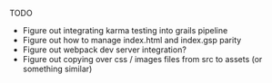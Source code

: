TODO

- Figure out integrating karma testing into grails pipeline
- Figure out how to manage index.html and index.gsp parity
- Figure out webpack dev server integration?
- Figure out copying over css / images files from src to assets (or something similar)